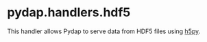 pydap.handlers.hdf5
===================

This handler allows Pydap to serve data from HDF5 files using
[h5py](https://code.google.com/p/h5py/).
